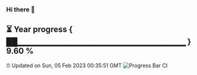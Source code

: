 ### Hi there 👋
⏳ Year progress { ██▁▁▁▁▁▁▁▁▁▁▁▁▁▁▁▁▁▁▁▁▁▁▁▁▁▁▁▁ } 9.60 %
---
⏰ Updated on Sun, 05 Feb 2023 00:35:51 GMT
![Progress Bar CI](https://github.com/Moyi321/Moyi321/workflows/Progress%20Bar%20CI/badge.svg)
